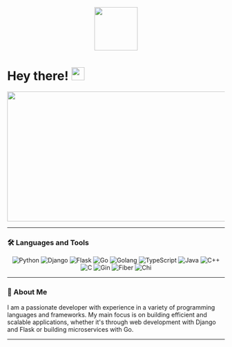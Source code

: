 <div id="header" align="center">
  <img src="https://media.giphy.com/media/M9gbBd9nbDrOTu1Mqx/giphy.gif" width="100"/>
</div>

<img src="https://komarev.com/ghpvc/?username=Abhinav-055&style=flat-square&color=blue" alt=""/>
<h1>
  Hey there! <img src="https://media.giphy.com/media/hvRJCLFzcasrR4ia7z/giphy.gif" width="30px"/>
</h1>

<div align="center">
  <img src="https://media.giphy.com/media/dWesBcTLavkZuG35MI/giphy.gif" width="600" height="300"/>
</div>

---

### :hammer_and_wrench: Languages and Tools

<div align="center">
  <img src="https://img.icons8.com/color/48/000000/python.png" alt="Python" title="Python"/>
  <img src="https://img.icons8.com/color/48/000000/django.png" alt="Django" title="Django"/>
  <img src="https://img.icons8.com/color/48/000000/flask.png" alt="Flask" title="Flask"/>
  <img src="https://img.icons8.com/color/48/000000/go.png" alt="Go" title="Go"/>
  <img src="https://img.icons8.com/color/48/000000/golang.png" alt="Golang" title="Golang"/>
  <img src="https://img.icons8.com/color/48/000000/typescript.png" alt="TypeScript" title="TypeScript"/>
  <img src="https://img.icons8.com/color/48/000000/java.png" alt="Java" title="Java"/>
  <img src="https://img.icons8.com/color/48/000000/c-plus-plus-logo.png" alt="C++" title="C++"/>
  <img src="https://img.icons8.com/color/48/000000/c.png" alt="C" title="C"/>
  <img src="https://img.icons8.com/color/48/000000/gin.png" alt="Gin" title="Gin"/>
  <img src="https://img.icons8.com/color/48/000000/fiber.png" alt="Fiber" title="Fiber"/>
  <img src="https://img.icons8.com/color/48/000000/chi.png" alt="Chi" title="Chi"/>
</div>

---

### 🌟 About Me

I am a passionate developer with experience in a variety of programming languages and frameworks. My main focus is on building efficient and scalable applications, whether it's through web development with Django and Flask or building microservices with Go.

---
